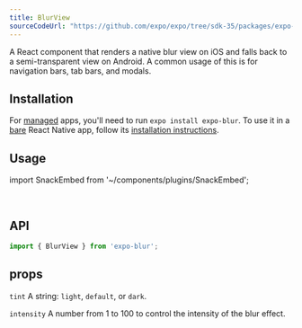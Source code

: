 ```yaml
---
title: BlurView
sourceCodeUrl: "https://github.com/expo/expo/tree/sdk-35/packages/expo-blur"
---
```


A React component that renders a native blur view on iOS and falls back to a semi-transparent view on Android. A common usage of this is for navigation bars, tab bars, and modals.

## Installation

For [managed](../../introduction/managed-vs-bare/#managed-workflow) apps, you'll need to run `expo install expo-blur`. To use it in a [bare](../../introduction/managed-vs-bare/#bare-workflow) React Native app, follow its [installation instructions](https://github.com/expo/expo/tree/master/packages/expo-blur).

## Usage

import SnackEmbed from '~/components/plugins/SnackEmbed';

<SnackEmbed snackId="@charliecruzan/blurviewexample" />

<br />

<SnackEmbed snackId="@charliecruzan/blurviewanimatedexample" />

## API

```js
import { BlurView } from 'expo-blur';
```

## props

`tint`
A string: `light`, `default`, or `dark`.

`intensity`
A number from 1 to 100 to control the intensity of the blur effect.

#
